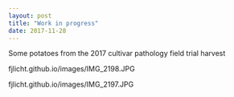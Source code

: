 ```yaml
---
layout: post
title: "Work in progress"
date: 2017-11-28
---
```


Some potatoes from the 2017 cultivar pathology field trial harvest

fjlicht.github.io/images/IMG_2198.JPG
  
  
fjlicht.github.io/images/IMG_2197.JPG
